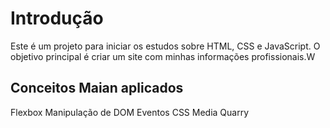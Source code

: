 # Introdução

Este é um projeto para iniciar os estudos sobre HTML, CSS e JavaScript.
O objetivo principal é criar um site com minhas informações profissionais.W 

## Conceitos Maian aplicados 

Flexbox
Manipulação de DOM
Eventos
CSS Media Quarry